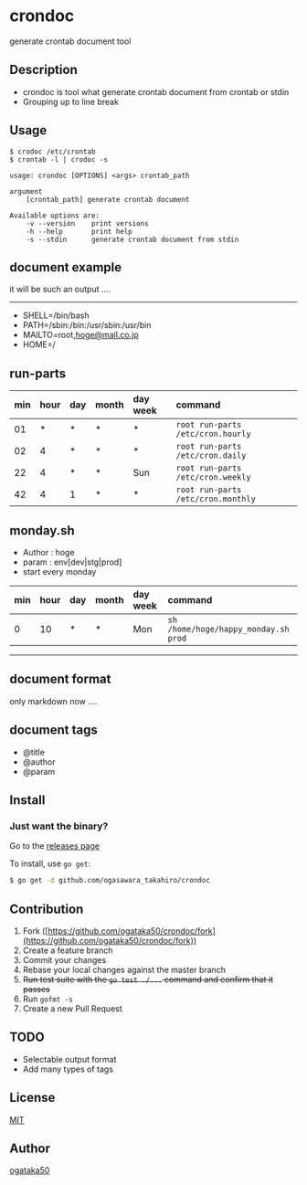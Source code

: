 # crondoc

generate crontab document tool


## Description

- crondoc is tool what generate crontab document from crontab or stdin
- Grouping up to line break

## Usage

```
$ crodoc /etc/crontab
$ crontab -l | crodoc -s
```

```
usage: crondoc [OPTIONS] <args> crontab_path

argument
	[crontab_path] generate crontab document

Available options are:
	-v --version	print versions
	-h --help		print help
	-s --stdin		generate crontab document from stdin
```

## document example

it will be such an output ....

***
 - SHELL=/bin/bash
 - PATH=/sbin:/bin:/usr/sbin:/usr/bin
 - MAILTO=root,hoge@mail.co.jp
 - HOME=/


 ## run-parts

| min|hour|day|month|day week|command |
|:---|:---|:---|:---|:---|:---|
| 01| *| *| *| *| `root run-parts /etc/cron.hourly` |
| 02| 4| *| *| *| `root run-parts /etc/cron.daily` |
| 22| 4| *| *| Sun| `root run-parts /etc/cron.weekly` |
| 42| 4| 1| *| *| `root run-parts /etc/cron.monthly` |

## monday.sh

- Author : hoge
- param : env[dev|stg|prod]
- start every monday

| min|hour|day|month|day week|command |
|:---|:---|:---|:---|:---|:---|
| 0| 10| *| *| Mon| `sh /home/hoge/happy_monday.sh prod`|

***

## document format

only markdown now ....

## document tags

- @title
- @author
- @param

## Install

### Just want the binary?

Go to the [releases page](https://github.com/ogataka50/crondoc/releases)

To install, use `go get`:

```bash
$ go get -d github.com/ogasawara_takahiro/crondoc
```

## Contribution

1. Fork ([https://github.com/ogataka50/crondoc/fork](https://github.com/ogataka50/crondoc/fork))
1. Create a feature branch
1. Commit your changes
1. Rebase your local changes against the master branch
1. ~~Run test suite with the `go test ./...` command and confirm that it passes~~
1. Run `gofmt -s`
1. Create a new Pull Request

## TODO

- Selectable output format
- Add many types of tags


## License

[MIT](https://github.com/ogataka50/crondoc/blob/master/LICENSE)

## Author

[ogataka50](https://github.com/ogataka50/)
